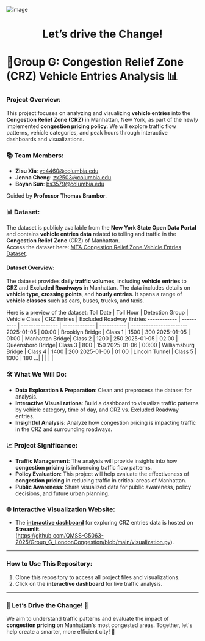 ![image](https://github.com/user-attachments/assets/c527bde0-6b84-4ebe-baa4-22162af0324f)


# <div align="center"> **Let’s drive the Change!** </div>

# **🚗Group G: Congestion Relief Zone (CRZ) Vehicle Entries Analysis** 📊

### **Project Overview**:
This project focuses on analyzing and visualizing **vehicle entries** into the **Congestion Relief Zone (CRZ)** in Manhattan, New York, as part of the newly implemented **congestion pricing policy**. We will explore traffic flow patterns, vehicle categories, and peak hours through interactive dashboards and visualizations. 

### **📚 Team Members**:  
- **Zisu Xia**: yc4460@columbia.edu  
- **Jenna Cheng**: zx2503@columbia.edu  
- **Boyan Sun**: bs3579@columbia.edu  

Guided by **Professor Thomas Brambor**.

### **📊 Dataset**:
The dataset is publicly available from the **New York State Open Data Portal** and contains **vehicle entries data** related to tolling and traffic in the **Congestion Relief Zone** (CRZ) of Manhattan.  
Access the dataset here: [MTA Congestion Relief Zone Vehicle Entries Dataset](https://data.ny.gov/Transportation/MTA-Congestion-Relief-Zone-Vehicle-Entries-Beginni/t6yz-b64h/about_data).

#### **Dataset Overview**:
The dataset provides **daily traffic volumes**, including **vehicle entries** to **CRZ** and **Excluded Roadways** in Manhattan. The data includes details on **vehicle type**, **crossing points**, and **hourly entries**. It spans a range of **vehicle classes** such as cars, buses, trucks, and taxis.

Here is a preview of the dataset:
Toll Date    | Toll Hour  | Detection Group | Vehicle Class | CRZ Entries | Excluded Roadway Entries
------------ | ---------- | --------------- | ------------- | ----------- | -----------------------
2025-01-05  | 00:00      | Brooklyn Bridge | Class 1       | 1500        | 300
2025-01-05  | 01:00      | Manhattan Bridge| Class 2       | 1200        | 250
2025-01-05  | 02:00      | Queensboro Bridge| Class 3      | 800         | 150
2025-01-06  | 00:00      | Williamsburg Bridge | Class 4    | 1400        | 200
2025-01-06  | 01:00      | Lincoln Tunnel  | Class 5       | 1300        | 180
...|  |  |  |  | 

### **🛠️ What We Will Do**:
- **Data Exploration & Preparation**: Clean and preprocess the dataset for analysis.
- **Interactive Visualizations**: Build a dashboard to visualize traffic patterns by vehicle category, time of day, and CRZ vs. Excluded Roadway entries.
- **Insightful Analysis**: Analyze how congestion pricing is impacting traffic in the CRZ and surrounding roadways.

### **📈 Project Significance**:
- **Traffic Management**: The analysis will provide insights into how **congestion pricing** is influencing traffic flow patterns.
- **Policy Evaluation**: This project will help evaluate the effectiveness of **congestion pricing** in reducing traffic in critical areas of Manhattan.
- **Public Awareness**: Share visualized data for public awareness, policy decisions, and future urban planning.

### **🌐 Interactive Visualization Website**:
- The [**interactive dashboard**]((https://static.streamlit.io/badges/streamlit_badge_black_white.svg)](https://xr984wvkfp64dyamsdb5l5.streamlit.app/)) for exploring CRZ entries data is hosted on **Streamlit**.  
  (https://github.com/QMSS-G5063-2025/Group_G_LondonCongestion/blob/main/visualization.py).
---


### How to Use This Repository:
1. Clone this repository to access all project files and visualizations.
2. Click on the **interactive dashboard** for live traffic analysis.

---

### 🚀 Let’s Drive the Change! 🚙  
We aim to understand traffic patterns and evaluate the impact of **congestion pricing** on Manhattan's most congested areas. Together, let's help create a smarter, more efficient city! 🌆



